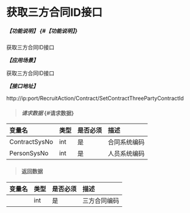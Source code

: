 # 获取三方合同ID接口
##### _【功能说明】_ {#【功能说明】}
获取三方合同ID接口


_**【应用场景】**_

获取三方合同ID接口


_**【接口地址】**_

http://ip:port/RecruitAction/Contract/SetContractThreePartyContractId

> #### _请求数据_ {#请求数据}

| 变量名 | 类型 | 是否必须 | 描述 |
| :--- | :--- | :--- | :--- |
| ContractSysNo| int | 是 | 合同系统编码 |
| PersonSysNo| int | 是 | 人员系统编码 |

> #### 返回数据

| 变量名 | 类型 | 是否必须 | 描述 |
| :--- | :--- | :--- | :--- |
| | int | 是 | 三方合同编码 |
